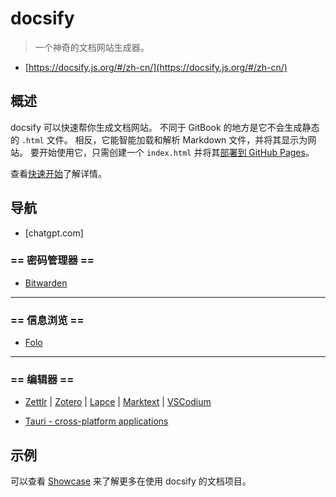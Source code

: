 # docsify

> 一个神奇的文档网站生成器。
- [https://docsify.js.org/#/zh-cn/](https://docsify.js.org/#/zh-cn/)

## 概述

docsify 可以快速帮你生成文档网站。 不同于 GitBook 的地方是它不会生成静态的 `.html` 文件。 相反，它能智能加载和解析 Markdown 文件，并将其显示为网站。 要开始使用它，只需创建一个 `index.html` 并将其[部署到 GitHub Pages](zh-cn/deploy.md)。

查看[快速开始](https://docsify.js.org/#/zh-cn/)了解详情。

## 导航

- [chatgpt.com]

### == 密码管理器 ==

- [Bitwarden](https://vault.bitwarden.com/)

--- 

### == 信息浏览 ==

- [Folo](https://app.follow.is/)

--- 

### == 编辑器 ==

- [Zettlr](https://www.zettlr.com/) | [Zotero](https://www.zotero.org/) | [Lapce](https://lap.dev/lapce/) | [Marktext](https://github.com/marktext/marktext/) | [VSCodium](https://vscodium.com/)

-  [Tauri - cross-platform applications](https://tauri.app/)

## 示例

可以查看 [Showcase](https://github.com/docsifyjs/docsify/#showcase) 来了解更多在使用 docsify 的文档项目。


